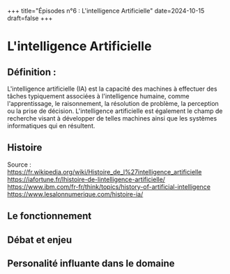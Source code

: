 +++
title="Épisodes n°6 : L'intelligence Artificielle"
date=2024-10-15
draft=false
+++

# L'intelligence Artificielle 

## Définition : 

L'intelligence artificielle (IA) est la capacité des machines à effectuer des tâches typiquement associées à l'intelligence humaine, comme l'apprentissage, le raisonnement, la résolution de problème, la perception ou la prise de décision. L'intelligence artificielle est également le champ de recherche visant à développer de telles machines ainsi que les systèmes informatiques qui en résultent. 

## Histoire

Source : https://fr.wikipedia.org/wiki/Histoire_de_l%27intelligence_artificielle
https://iafortune.fr/lhistoire-de-lintelligence-artificielle/
https://www.ibm.com/fr-fr/think/topics/history-of-artificial-intelligence
https://www.lesalonnumerique.com/histoire-ia/

## Le fonctionnement

## Débat et enjeu

## Personalité influante dans le domaine